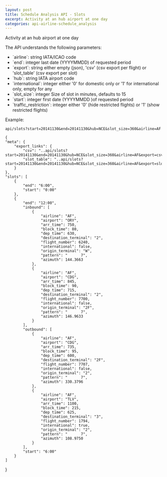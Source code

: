 ```yaml
---
layout: post
title: Schedule Analysis API - Slots
excerpt: Activity at an hub airport at one day
categories: api-airline-schedule_analysis
---
```


Activity at an hub airport at one day

The API understands the following parameters:
<ul>
<li>`airline`: string IATA/ICAO code</li>
<li>`end`: integer last date (YYYYMMDD) of requested period</li>
<li>`export`: string either empty (json), 'csv' (csv export per flight) or 'slot_table' (csv export per slot)</li>
<li>`hub`: string IATA airport code</li>
<li>`international`: integer either '0' for domestic only or '1' for international only, empty for any</li>
<li>`slot_size`: integer Size of slot in minutes, defaults to 15</li>
<li>`start`: integer first date (YYYYMMDD )of requested period</li>
<li>`traffic_restriction`: integer either '0' (hide restricted flights) or '1' (show restricted flights)</li>
</ul>

Example:

    api/slots?start=20141130&end=20141130&hub=NCE&slot_size=360&airline=AF

    {
    "meta": {
        "export_links": {
            "csv": "..api/slots?start=20141130&end=20141130&hub=NCE&slot_size=360&airline=AF&export=csv", 
            "slot_table": "..api/slots?start=20141130&end=20141130&hub=NCE&slot_size=360&airline=AF&export=slot_table"
        }
    }, 
    "slots": [
        {
            "end": "6:00", 
            "start": "0:00"
        }, 
        {
            "end": "12:00", 
            "inbound": [
                {
                    "airline": "AF", 
                    "airport": "ORY", 
                    "arr_time": 750, 
                    "block_time": 80, 
                    "dep_time": 630, 
                    "destination_terminal": "2", 
                    "flight_number": 6240, 
                    "international": false, 
                    "origin_terminal": "W", 
                    "pattern": "      7",
                    "azimuth": 144.3663
                }, 
                {
                    "airline": "AF", 
                    "airport": "CDG", 
                    "arr_time": 845, 
                    "block_time": 90, 
                    "dep_time": 715, 
                    "destination_terminal": "2", 
                    "flight_number": 7700, 
                    "international": false, 
                    "origin_terminal": "2F", 
                    "pattern": "      7",
                    "azimuth": 146.9633
                }
            ], 
            "outbound": [
                {
                    "airline": "AF", 
                    "airport": "CDG", 
                    "arr_time": 735, 
                    "block_time": 95, 
                    "dep_time": 600, 
                    "destination_terminal": "2F", 
                    "flight_number": 7707, 
                    "international": false, 
                    "origin_terminal": "2", 
                    "pattern": "      7",
                    "azimuth": 330.3796
                }, 
                {
                    "airline": "AF", 
                    "airport": "TLV", 
                    "arr_time": 1100, 
                    "block_time": 215, 
                    "dep_time": 625, 
                    "destination_terminal": "3", 
                    "flight_number": 1794, 
                    "international": true, 
                    "origin_terminal": "2", 
                    "pattern": "      7",
                    "azimuth": 108.9750
                }
            ], 
            "start": "6:00"
        }
    ]
}
